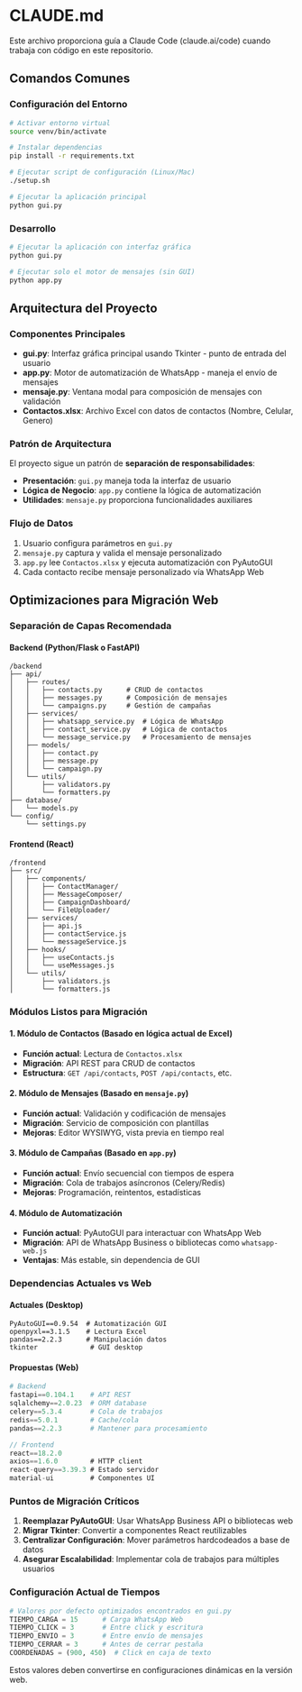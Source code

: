 # CLAUDE.md

Este archivo proporciona guía a Claude Code (claude.ai/code) cuando trabaja con código en este repositorio.

## Comandos Comunes

### Configuración del Entorno
```bash
# Activar entorno virtual
source venv/bin/activate

# Instalar dependencias
pip install -r requirements.txt

# Ejecutar script de configuración (Linux/Mac)
./setup.sh

# Ejecutar la aplicación principal
python gui.py
```

### Desarrollo
```bash
# Ejecutar la aplicación con interfaz gráfica
python gui.py

# Ejecutar solo el motor de mensajes (sin GUI)
python app.py
```

## Arquitectura del Proyecto

### Componentes Principales
- **gui.py**: Interfaz gráfica principal usando Tkinter - punto de entrada del usuario
- **app.py**: Motor de automatización de WhatsApp - maneja el envío de mensajes
- **mensaje.py**: Ventana modal para composición de mensajes con validación
- **Contactos.xlsx**: Archivo Excel con datos de contactos (Nombre, Celular, Genero)

### Patrón de Arquitectura
El proyecto sigue un patrón de **separación de responsabilidades**:
- **Presentación**: `gui.py` maneja toda la interfaz de usuario
- **Lógica de Negocio**: `app.py` contiene la lógica de automatización
- **Utilidades**: `mensaje.py` proporciona funcionalidades auxiliares

### Flujo de Datos
1. Usuario configura parámetros en `gui.py`
2. `mensaje.py` captura y valida el mensaje personalizado
3. `app.py` lee `Contactos.xlsx` y ejecuta automatización con PyAutoGUI
4. Cada contacto recibe mensaje personalizado vía WhatsApp Web

## Optimizaciones para Migración Web

### Separación de Capas Recomendada

#### Backend (Python/Flask o FastAPI)
```
/backend
├── api/
│   ├── routes/
│   │   ├── contacts.py      # CRUD de contactos
│   │   ├── messages.py      # Composición de mensajes
│   │   └── campaigns.py     # Gestión de campañas
│   ├── services/
│   │   ├── whatsapp_service.py  # Lógica de WhatsApp
│   │   ├── contact_service.py   # Lógica de contactos
│   │   └── message_service.py   # Procesamiento de mensajes
│   ├── models/
│   │   ├── contact.py
│   │   ├── message.py
│   │   └── campaign.py
│   └── utils/
│       ├── validators.py
│       └── formatters.py
├── database/
│   └── models.py
└── config/
    └── settings.py
```

#### Frontend (React)
```
/frontend
├── src/
│   ├── components/
│   │   ├── ContactManager/
│   │   ├── MessageComposer/
│   │   ├── CampaignDashboard/
│   │   └── FileUploader/
│   ├── services/
│   │   ├── api.js
│   │   ├── contactService.js
│   │   └── messageService.js
│   ├── hooks/
│   │   ├── useContacts.js
│   │   └── useMessages.js
│   └── utils/
│       ├── validators.js
│       └── formatters.js
```

### Módulos Listos para Migración

#### 1. **Módulo de Contactos** (Basado en lógica actual de Excel)
- **Función actual**: Lectura de `Contactos.xlsx`
- **Migración**: API REST para CRUD de contactos
- **Estructura**: `GET /api/contacts`, `POST /api/contacts`, etc.

#### 2. **Módulo de Mensajes** (Basado en `mensaje.py`)
- **Función actual**: Validación y codificación de mensajes
- **Migración**: Servicio de composición con plantillas
- **Mejoras**: Editor WYSIWYG, vista previa en tiempo real

#### 3. **Módulo de Campañas** (Basado en `app.py`)
- **Función actual**: Envío secuencial con tiempos de espera
- **Migración**: Cola de trabajos asíncronos (Celery/Redis)
- **Mejoras**: Programación, reintentos, estadísticas

#### 4. **Módulo de Automatización**
- **Función actual**: PyAutoGUI para interactuar con WhatsApp Web
- **Migración**: API de WhatsApp Business o bibliotecas como `whatsapp-web.js`
- **Ventajas**: Más estable, sin dependencia de GUI

### Dependencias Actuales vs Web

#### Actuales (Desktop)
```
PyAutoGUI==0.9.54  # Automatización GUI
openpyxl==3.1.5    # Lectura Excel
pandas==2.2.3      # Manipulación datos
tkinter             # GUI desktop
```

#### Propuestas (Web)
```python
# Backend
fastapi==0.104.1    # API REST
sqlalchemy==2.0.23  # ORM database
celery==5.3.4       # Cola de trabajos
redis==5.0.1        # Cache/cola
pandas==2.2.3       # Mantener para procesamiento
```

```javascript
// Frontend
react==18.2.0
axios==1.6.0        # HTTP client
react-query==3.39.3 # Estado servidor
material-ui         # Componentes UI
```

### Puntos de Migración Críticos

1. **Reemplazar PyAutoGUI**: Usar WhatsApp Business API o bibliotecas web
2. **Migrar Tkinter**: Convertir a componentes React reutilizables
3. **Centralizar Configuración**: Mover parámetros hardcodeados a base de datos
4. **Asegurar Escalabilidad**: Implementar cola de trabajos para múltiples usuarios

### Configuración Actual de Tiempos
```python
# Valores por defecto optimizados encontrados en gui.py
TIEMPO_CARGA = 15      # Carga WhatsApp Web
TIEMPO_CLICK = 3       # Entre click y escritura
TIEMPO_ENVIO = 3       # Entre envío de mensajes
TIEMPO_CERRAR = 3      # Antes de cerrar pestaña
COORDENADAS = (900, 450)  # Click en caja de texto
```

Estos valores deben convertirse en configuraciones dinámicas en la versión web.